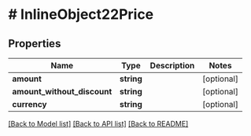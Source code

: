 # # InlineObject22Price

## Properties

Name | Type | Description | Notes
------------ | ------------- | ------------- | -------------
**amount** | **string** |  | [optional]
**amount_without_discount** | **string** |  | [optional]
**currency** | **string** |  | [optional]

[[Back to Model list]](../../README.md#models) [[Back to API list]](../../README.md#endpoints) [[Back to README]](../../README.md)
